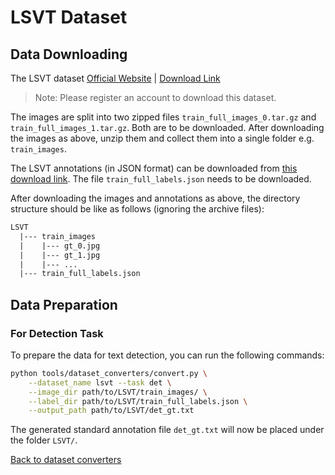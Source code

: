 # LSVT Dataset

## Data Downloading


The LSVT dataset [Official Website](https://rrc.cvc.uab.es/?ch=16) |
 [Download Link](https://rrc.cvc.uab.es/?ch=16&com=downloads) 

> Note: Please register an account to download this dataset.

The images are split into two zipped files `train_full_images_0.tar.gz` and `train_full_images_1.tar.gz`. Both are to be downloaded. After downloading the images as above, unzip them and collect them into a single folder e.g. `train_images`.

The LSVT annotations (in JSON format) can be downloaded from [this download link](https://rrc.cvc.uab.es/?ch=16&com=downloads).
The file `train_full_labels.json` needs to be downloaded.

After downloading the images and annotations as above, the directory structure should be like as follows (ignoring the archive files):
```txt
LSVT
  |--- train_images
  |    |--- gt_0.jpg
  |    |--- gt_1.jpg
  |    |--- ...
  |--- train_full_labels.json
```

## Data Preparation

### For Detection Task

To prepare the data for text detection, you can run the following commands:

```bash
python tools/dataset_converters/convert.py \
    --dataset_name lsvt --task det \
    --image_dir path/to/LSVT/train_images/ \
    --label_dir path/to/LSVT/train_full_labels.json \
    --output_path path/to/LSVT/det_gt.txt
```

The generated standard annotation file `det_gt.txt` will now be placed under the folder `LSVT/`.

[Back to dataset converters](converters.md)
